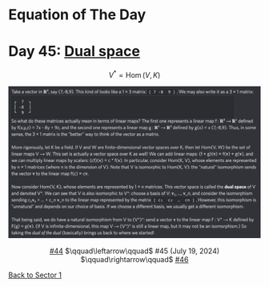 # Equation of The Day

# Day 45: [Dual space](https://en.wikipedia.org/wiki/Dual_space)

$$V^*=\operatorname{Hom}(V,K)$$

<picture><img alt="Day 45" src="0045.png"></picture>

<center><a href="0044.html">#44</a> $\qquad\leftarrow\qquad$ #45 (July 19, 2024) $\qquad\rightarrow\qquad$ <a href="0046.html">#46</a></center>

[Back to Sector 1](../0-63.md)

<script data-goatcounter="https://zswu.goatcounter.com/count" async src="//gc.zgo.at/count.js"></script>
<script src="https://utteranc.es/client.js" repo="12AbBa/eotd" issue-term="pathname" theme="github-light" crossorigin="anonymous" async> </script>
